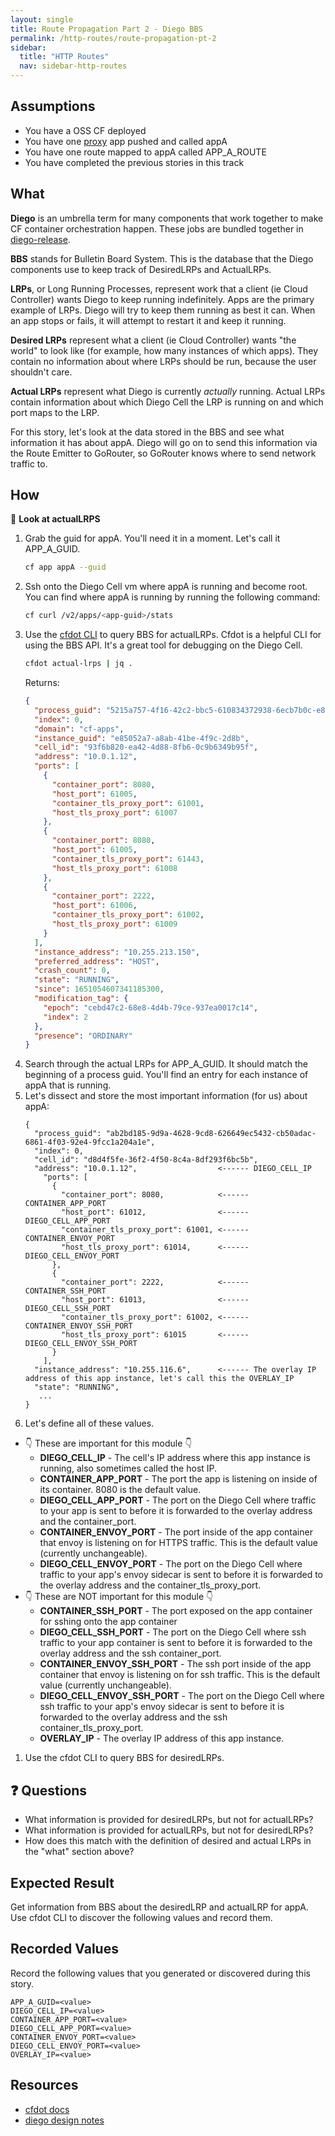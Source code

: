 ```yaml
---
layout: single
title: Route Propagation Part 2 - Diego BBS
permalink: /http-routes/route-propagation-pt-2
sidebar:
  title: "HTTP Routes"
  nav: sidebar-http-routes
---
```

## Assumptions
- You have a OSS CF deployed
- You have one
  [proxy](https://github.com/cloudfoundry/cf-networking-release/tree/develop/src/example-apps/proxy)
  app pushed and called appA
- You have one route mapped to appA called APP_A_ROUTE
- You have completed the previous stories in this track

## What

**Diego** is an umbrella term for many components that work together to make CF
container orchestration happen. These jobs are bundled together in
[diego-release](https://github.com/cloudfoundry/diego-release/tree/develop/jobs).

**BBS** stands for Bulletin Board System. This is the database that the Diego
components use to keep track of DesiredLRPs and ActualLRPs.

**LRPs**, or Long Running Processes, represent work that a client (ie Cloud
Controller) wants Diego to keep running indefinitely. Apps are the primary
example of LRPs. Diego will try to keep them running as best it can. When an
app stops or fails, it will attempt to restart it and keep it running.

**Desired LRPs** represent what a client (ie Cloud Controller) wants "the
world" to look like (for example, how many instances of which apps). They
contain no information about where LRPs should be run, because the user
shouldn't care.

**Actual LRPs** represent what Diego is currently *actually* running. Actual
LRPs contain information about which Diego Cell the LRP is running on and which
port maps to the LRP.

For this story, let's look at the data stored in the BBS and see what
information it has about appA. Diego will go on to send this information via
the Route Emitter to GoRouter, so GoRouter knows where to send network traffic
to.

## How

📝 **Look at actualLRPS**

1. Grab the guid for appA. You'll need it in a moment. Let's call it APP_A_GUID.
   ```bash
   cf app appA --guid
   ```
1. Ssh onto the Diego Cell vm where appA is running and become root. You can
   find where appA is running by running the following command:
   ```bash
   cf curl /v2/apps/<app-guid>/stats
   ```
1. Use the [cfdot CLI](https://github.com/cloudfoundry/cfdot) to query BBS for
   actualLRPs. Cfdot is a helpful CLI for using the BBS API.  It's a great tool
   for debugging on the Diego Cell.
   ```bash
   cfdot actual-lrps | jq .
   ```
   Returns:
   ```json
   {
     "process_guid": "5215a757-4f16-42c2-bbc5-610834372938-6ecb7b0c-e87b-474b-9767-770a7bdf2913",
     "index": 0,
     "domain": "cf-apps",
     "instance_guid": "e85052a7-a8ab-41be-4f9c-2d8b",
     "cell_id": "93f6b820-ea42-4d88-8fb6-0c9b6349b95f",
     "address": "10.0.1.12",
     "ports": [
       {
         "container_port": 8080,
         "host_port": 61005,
         "container_tls_proxy_port": 61001,
         "host_tls_proxy_port": 61007
       },
       {
         "container_port": 8080,
         "host_port": 61005,
         "container_tls_proxy_port": 61443,
         "host_tls_proxy_port": 61008
       },
       {
         "container_port": 2222,
         "host_port": 61006,
         "container_tls_proxy_port": 61002,
         "host_tls_proxy_port": 61009
       }
     ],
     "instance_address": "10.255.213.150",
     "preferred_address": "HOST",
     "crash_count": 0,
     "state": "RUNNING",
     "since": 1651054607341185300,
     "modification_tag": {
       "epoch": "cebd47c2-68e8-4d4b-79ce-937ea0017c14",
       "index": 2
     },
     "presence": "ORDINARY"
   }
   ```
1. Search through the actual LRPs for APP_A_GUID. It should match the beginning
   of a process guid. You'll find an entry for each instance of appA that is
   running.
1. Let's dissect and store the most important information (for us) about appA:
   ```
   {
     "process_guid": "ab2bd185-9d9a-4628-9cd8-626649ec5432-cb50adac-6861-4f03-92e4-9fcc1a204a1e",
     "index": 0,
     "cell_id": "d8d4f5fe-36f2-4f50-8c4a-8df293f6bc5b",
     "address": "10.0.1.12",                  <------ DIEGO_CELL_IP
       "ports": [
         {
           "container_port": 8080,            <------ CONTAINER_APP_PORT
           "host_port": 61012,                <------ DIEGO_CELL_APP_PORT
           "container_tls_proxy_port": 61001, <------ CONTAINER_ENVOY_PORT
           "host_tls_proxy_port": 61014,      <------ DIEGO_CELL_ENVOY_PORT
         },
         {
           "container_port": 2222,            <------ CONTAINER_SSH_PORT
           "host_port": 61013,                <------ DIEGO_CELL_SSH_PORT
           "container_tls_proxy_port": 61002, <------ CONTAINER_ENVOY_SSH_PORT
           "host_tls_proxy_port": 61015       <------ DIEGO_CELL_ENVOY_SSH_PORT
         }
       ],
     "instance_address": "10.255.116.6",      <------ The overlay IP address of this app instance, let's call this the OVERLAY_IP
     "state": "RUNNING",
      ...
   }
   ```
1. Let's define all of these values.
  * 👇 These are important for this module 👇
    * **DIEGO_CELL_IP** - The cell's IP address where this app instance is
      running, also sometimes called the host IP.
    * **CONTAINER_APP_PORT** - The port the app is listening on inside of its
      container. 8080 is the default value.
    * **DIEGO_CELL_APP_PORT** -  The port on the Diego Cell where traffic to your
      app is sent to before it is forwarded to the overlay address and the
      container_port.
    * **CONTAINER_ENVOY_PORT** - The port inside of the app container that envoy
      is listening on for HTTPS traffic. This is the default value (currently
      unchangeable).
    * **DIEGO_CELL_ENVOY_PORT** - The port on the Diego Cell where traffic to
      your app's envoy sidecar is sent to before it is forwarded to the overlay
      address and the container_tls_proxy_port.
  * 👇 These are NOT important for this module 👇
    * **CONTAINER_SSH_PORT** - The port exposed on the app container for sshing
      onto the app container
    * **DIEGO_CELL_SSH_PORT** - The port on the Diego Cell where ssh traffic to
      your app container is sent to before it is forwarded to the overlay address
      and the ssh container_port.
    * **CONTAINER_ENVOY_SSH_PORT** - The ssh port inside of the app container
      that envoy is listening on for ssh traffic. This is the default value
      (currently unchangeable).
    * **DIEGO_CELL_ENVOY_SSH_PORT** - The port on the Diego Cell where ssh
      traffic to your app's envoy sidecar is sent to before it is forwarded to
      the overlay address and the ssh container_tls_proxy_port.
    * **OVERLAY_IP** - The overlay IP address of this app instance.

1. Use the cfdot CLI to query BBS for desiredLRPs.

## ❓ Questions
* What information is provided for desiredLRPs, but not for actualLRPs?
* What information is provided for actualLRPs, but not for desiredLRPs?
* How does this match with the definition of desired and actual LRPs in the "what" section above?

## Expected Result
Get information from BBS about the desiredLRP and actualLRP for appA. Use cfdot
CLI to discover the following values and record them.

## Recorded Values
Record the following values that you generated or discovered during this story.
```
APP_A_GUID=<value>
DIEGO_CELL_IP=<value>
CONTAINER_APP_PORT=<value>
DIEGO_CELL_APP_PORT=<value>
CONTAINER_ENVOY_PORT=<value>
DIEGO_CELL_ENVOY_PORT=<value>
OVERLAY_IP=<value>
```

## Resources
* [cfdot docs](https://github.com/cloudfoundry/cfdot)
* [diego design
  notes](https://github.com/cloudfoundry/diego-design-notes#what-are-all-these-repos-and-what-do-they-do)

